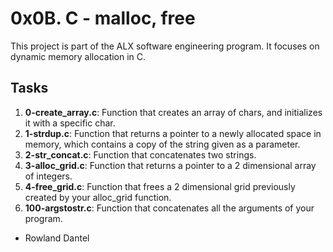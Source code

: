 # 0x0B. C - malloc, free

This project is part of the ALX software engineering program. It focuses on dynamic memory allocation in C.

## Tasks

1. **0-create_array.c**: Function that creates an array of chars, and initializes it with a specific char.
2. **1-strdup.c**: Function that returns a pointer to a newly allocated space in memory, which contains a copy of the string given as a parameter.
3. **2-str_concat.c**: Function that concatenates two strings.
4. **3-alloc_grid.c**: Function that returns a pointer to a 2 dimensional array of integers.
5. **4-free_grid.c**: Function that frees a 2 dimensional grid previously created by your alloc_grid function.
6. **100-argstostr.c**: Function that concatenates all the arguments of your program.



- Rowland Dantel
